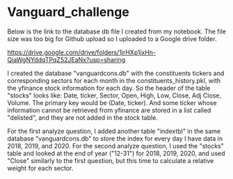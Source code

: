 # Vanguard_challenge

Below is the link to the database db file I created from my notebook. The file size was too big for Github upload so I uploaded to a Google drive folder.

https://drive.google.com/drive/folders/1jrHXp1jxHn-QiaWgNYddqTPqZ52JEaNx?usp=sharing

I created the database "vanguardcons.db" with the constituents tickers and corresponding sectors for each month in the constituents_history.pkl, with the yfinance stock information for each day. So the header of the table "stocks" looks like: Date, ticker, Sector, Open, High, Low, Close, Adj Close, Volume. The primary key would be (Date, ticker). And some ticker whose information cannot be retrieved from yfinance are stored in a list called "delisted", and they are not added in the stock table.

For the first analyze question, I added another table "indextbl" in the same database "vanguardcons.db" to store the index for every day I have data in 2018, 2019, and 2020. For the second analyze question, I used the "stocks" table and looked at the end of year ("12-31") for 2018, 2019, 2020, and used "Close" similarly to the first question, but this time to calculate a relative weight for each sector. 
